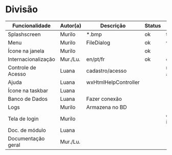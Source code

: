 Divisão
=======

| Funcionalidade      | Autor(a) | Descrição            | Status | Extras           |
|---------------------|----------|----------------------|--------|------------------|
| Splashscreen        | Murilo   | *.bmp                | ok     | tempo            |
| Menu                | Murilo   | FileDialog           | ok     | wxFontDialog     |
| Ícone na janela     |	Murilo   |                      | ok     |                  |
| Internacionalização | Mur./Lu. | en/pt/fr             | ok     | es               |
| Controle de Acesso  | Luana    | cadastro/acesso      |        | níveis de acesso |
| Ajuda               | Luana    | wxHtmlHelpController |        |                  |
| Ícone na taskbar    | Luana    |                      |        |                  |
| Banco de Dados      | Luana    | Fazer conexão        |        |                  |
| Logs                | Murilo   | Armazena no BD       |        |                  |
| Tela de login       | Murilo   |                      |        | escolher idioma  |
| Doc. de módulo      | Luana    |                      |        |                  |
| Documentação geral  | Mur./Lu. |                      |        |                  |
